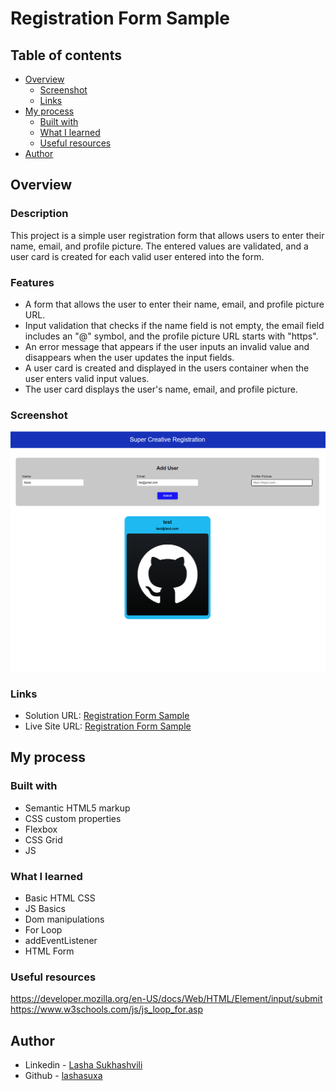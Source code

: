 # Registration Form Sample

## Table of contents

- [Overview](#overview)
  - [Screenshot](#screenshot)
  - [Links](#links)
- [My process](#my-process)
  - [Built with](#built-with)
  - [What I learned](#what-i-learned)
  - [Useful resources](#useful-resources)
- [Author](#author)

## Overview

### Description

This project is a simple user registration form that allows users to enter their name, email, and profile picture. The entered values are validated, and a user card is created for each valid user entered into the form.

### Features

- A form that allows the user to enter their name, email, and profile picture URL.
- Input validation that checks if the name field is not empty, the email field includes an "@" symbol, and the profile picture URL starts with "https".
- An error message that appears if the user inputs an invalid value and disappears when the user updates the input fields.
- A user card is created and displayed in the users container when the user enters valid input values.
- The user card displays the user's name, email, and profile picture.

### Screenshot

![](./assets/registration-form%20scr.png)

### Links

- Solution URL: [Registration Form Sample]()
- Live Site URL: [Registration Form Sample]()

## My process

### Built with

- Semantic HTML5 markup
- CSS custom properties
- Flexbox
- CSS Grid
- JS

### What I learned

- Basic HTML CSS
- JS Basics
- Dom manipulations
- For Loop
- addEventListener
- HTML Form

### Useful resources

https://developer.mozilla.org/en-US/docs/Web/HTML/Element/input/submit \
https://www.w3schools.com/js/js_loop_for.asp

## Author

- Linkedin - [Lasha Sukhashvili](https://www.linkedin.com/in/lasha-sukhashvili-337034150/)
- Github - [lashasuxa](https://github.com/lashasuxa)
